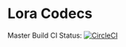 # Lora Codecs
Master Build CI Status: [![CircleCI](https://circleci.com/gh/davidparry/lora-codecs/tree/master.svg?style=svg)](https://circleci.com/gh/davidparry/lora-codecs/tree/master)
